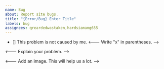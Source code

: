 ```yaml
---
name: Bug
about: Report site bugs.
title: "{Error/Bug} Enter Title"
labels: bug
assignees: qreardedwastaken,hardsiamang655
---
```


- [] This problem is not caused by me. 
<--- Write "x" in parentheses. -->

<--- Explain your problem. -->

<--- Add an image. This will help us a lot. -->
